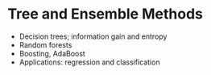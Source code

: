 # Tree and Ensemble Methods

* Decision trees; information gain and entropy
* Random forests
* Boosting, AdaBoost
* Applications: regression and classification

